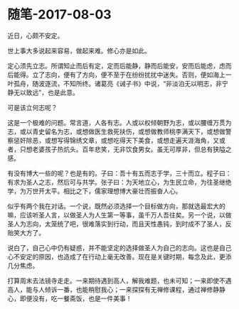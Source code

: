 # 随笔-2017-08-03

近日，心颇不安定。

世上事大多说起来容易，做起来难。修心亦是如此。

定心须先立志。所谓知止而后有定，定而后能静，静而后能安，安而后能虑，虑而后能得。立了志向，便有了方向，便不至于在纷纷扰扰中迷失。否则，便如海上一叶孤舟，随波逐流，不知所终。诸葛亮《诫子书》中说，“非淡泊无以明志，非宁静无以致远"，也是此意。

可是该立何志呢？

这是一个极难的问题。常言道，人各有志。人或以权倾朝野为志，或以腰缠万贯为志，或以青史留名为志，或想做医生救死扶伤，或想做教师桃李满天下，或想做警察惩奸除恶，或想写得锦绣文章，或想吃得天下美食，或想走遍天涯海角，又或者，只想老婆孩子热炕头。百年悲笑，无非饮食男女。虽无可厚非，但总有狭隘之感。

有没有博大一些的呢？也是有的。子曰：吾十有五而志于学，三十而立。程子曰：有求为圣人之志，然后可与共学。张子曰：为天地立心，为生民立命，为往圣继绝学，为万世开太平。相比之下，儒家理想博大豪壮而振奋人心。

似乎有两个我在对话。一个说，既然必须选择一个目标做方向，那就选最宏大的嘛，应该听圣人言，以做圣人为人生第一等事，虽千万人吾往矣。另一个说，以做圣人为志向，太笼统了吧，很难落实到行动，而且天性愚钝，到时成不了圣人，反贻笑大方了。

说白了，自己心中仍有疑惑，并不能坚定的选择做圣人为自己的志向。这也是自己心不安定的原因，也造成了在行动上毫无改善。现在是关键时期，每念及此，更添几分焦虑。

打算周末去法镜寺走走。一来期待遇到高人，解我难题，也未可知；一来即使不遇高人，能与人倾诉一番，也能稍慰我心；一来探探有无禅修课程，通过禅修静静心，即便没有，吃一餐斋饭，也是一件美事！
